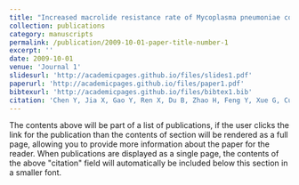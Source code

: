 ```yaml
---
title: "Increased macrolide resistance rate of Mycoplasma pneumoniae correlated with epidemic in Beijing, China in 2023"
collection: publications
category: manuscripts
permalink: /publication/2009-10-01-paper-title-number-1
excerpt: ''
date: 2009-10-01
venue: 'Journal 1'
slidesurl: 'http://academicpages.github.io/files/slides1.pdf'
paperurl: 'http://academicpages.github.io/files/paper1.pdf'
bibtexurl: 'http://academicpages.github.io/files/bibtex1.bib'
citation: 'Chen Y, Jia X, Gao Y, Ren X, Du B, Zhao H, Feng Y, Xue G, Cui J, Gan L, Feng J, Fan Z, Fu T, Xu Z, Yu Z, Yang Y, Zhao S, Huang L, Ke Y, Cao L, Yan C, Yuan J. Increased macrolide resistance rate of Mycoplasma pneumoniae correlated with epidemic in Beijing, China in 2023. Front Microbiol. 2024 Aug 6;15:1449511. doi: 10.3389/fmicb.2024.1449511. PMID: 39171272; PMCID: PMC11337199.'
---
```

The contents above will be part of a list of publications, if the user clicks the link for the publication than the contents of section will be rendered as a full page, allowing you to provide more information about the paper for the reader. When publications are displayed as a single page, the contents of the above "citation" field will automatically be included below this section in a smaller font.
